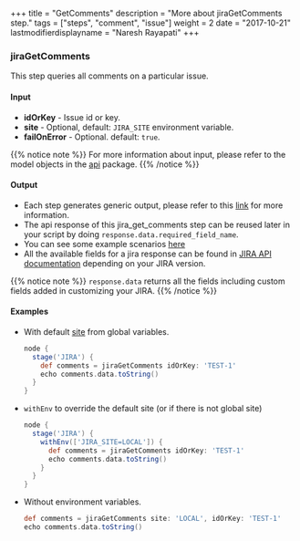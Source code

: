 +++
title = "GetComments"
description = "More about jiraGetComments step."
tags = ["steps", "comment", "issue"]
weight = 2
date = "2017-10-21"
lastmodifierdisplayname = "Naresh Rayapati"
+++

### jiraGetComments

This step queries all comments on a particular issue.

#### Input

* **idOrKey** - Issue id or key.
* **site** - Optional, default: `JIRA_SITE` environment variable.
* **failOnError** - Optional. default: `true`.

{{% notice note %}}
For more information about input, please refer to the model objects in the [api](https://github.com/jenkinsci/jira-steps-plugin/tree/master/src/main/java/org/thoughtslive/jenkins/plugins/jira/api) package.
{{% /notice %}}

#### Output

* Each step generates generic output, please refer to this [link](config.html#common-response--error-handling) for more information.
* The api response of this jira_get_comments step can be reused later in your script by doing `response.data.required_field_name`.
* You can see some example scenarios [here](https://jenkinsci.github.io/jira-steps-plugin/common_usages.html)
* All the available fields for a jira response can be found in [JIRA API documentation](https://docs.atlassian.com/jira/REST/) depending on your JIRA version.

{{% notice note %}}
`response.data` returns all the fields including custom fields added in customizing your JIRA.
{{% /notice %}}

#### Examples

* With default [site](config#environment-variables) from global variables.

    ```groovy
    node {
      stage('JIRA') {
        def comments = jiraGetComments idOrKey: 'TEST-1'
        echo comments.data.toString()
      }
    }
    ```
* `withEnv` to override the default site (or if there is not global site)

    ```groovy
    node {
      stage('JIRA') {
        withEnv(['JIRA_SITE=LOCAL']) {
          def comments = jiraGetComments idOrKey: 'TEST-1'
          echo comments.data.toString()
        }
      }
    }
    ```
* Without environment variables.

    ```groovy
    def comments = jiraGetComments site: 'LOCAL', idOrKey: 'TEST-1'
    echo comments.data.toString()
    ```
